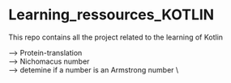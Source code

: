 # Learning_ressources_KOTLIN

This repo contains all the project related to the learning of Kotlin

--> Protein-translation \
--> Nichomacus number \
--> detemine if a number is an Armstrong number \
